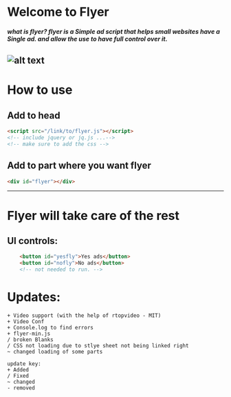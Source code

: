 # Welcome to Flyer
##### _what is flyer? flyer is a Simple ad script that helps small websites have a Single ad. and allow the use to have full control over it._
![alt text](https://nrrinc.net/src/flyer/flyer-logo.png)
---
# How to use
## Add to head
```html
<script src="/link/to/flyer.js"></script>
<!-- include jquery or jq.js ...-->
<!-- make sure to add the css -->
```
## Add to part where you want flyer
```html
<div id="flyer"></div>
```
---
# Flyer will take care of the rest

## UI controls:
```html
    <button id="yesfly">Yes ads</button>
    <button id="nofly">No ads</button>
    <!-- not needed to run. -->
```

# Updates:
```code
+ Video support (with the help of rtopvideo - MIT)
+ Video Conf
+ Console.log to find errors
+ flyer-min.js 
/ broken Blanks
/ CSS not loading due to stlye sheet not being linked right
~ changed loading of some parts
```
```code
update key:
+ Added
/ Fixed
~ changed
- removed
```
